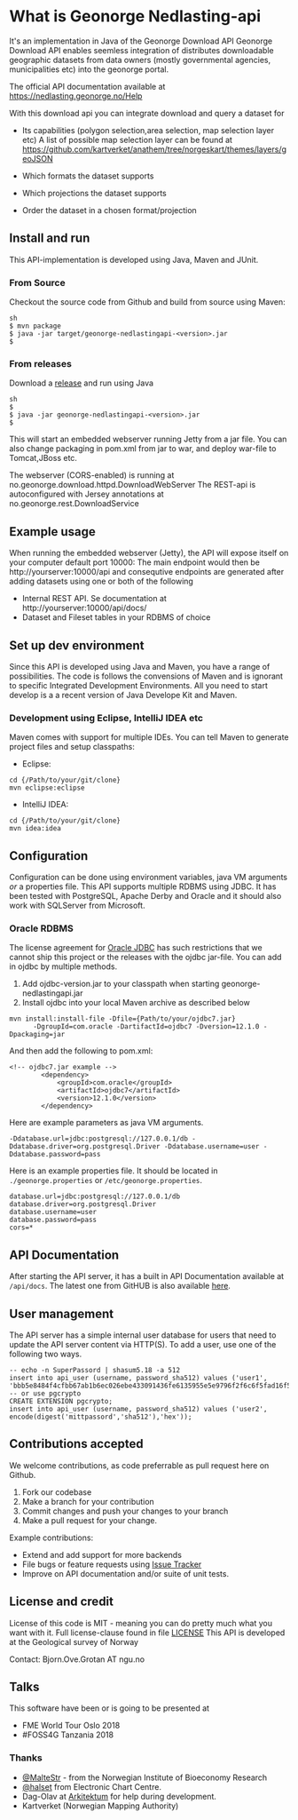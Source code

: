# What is Geonorge Nedlasting-api

It's an implementation in Java of the Geonorge Download API 
Geonorge Download API enables seemless integration of distributes downloadable geographic datasets
from data owners (mostly governmental agencies, municipalities etc) into the geonorge portal.

The official API documentation available at https://nedlasting.geonorge.no/Help


With this download api you can integrate download and query a dataset for
  
  - Its capabilities (polygon selection,area selection, map selection layer etc)
    A list of possible map selection layer can be found at https://github.com/kartverket/anathem/tree/norgeskart/themes/layers/geoJSON
  
  - Which formats the dataset supports
  
  - Which projections the dataset supports
  
  - Order the dataset in a chosen format/projection

## Install and run

This API-implementation is developed using Java, Maven and JUnit. 

### From Source
Checkout the source code from Github and build from source using Maven:
```
sh
$ mvn package 
$ java -jar target/geonorge-nedlastingapi-<version>.jar
$ 
```

### From releases

Download a [release](https://github.com/ngu/geonorge-nedlastingapi/releases) and run using Java

```
sh
$ 
$ java -jar geonorge-nedlastingapi-<version>.jar
$ 
```

This will start an embedded webserver running Jetty from a jar file. 
You can also change packaging in pom.xml from jar to war, and deploy war-file to Tomcat,JBoss etc.

The webserver (CORS-enabled) is running at no.geonorge.download.httpd.DownloadWebServer
The REST-api is autoconfigured with Jersey annotations at no.geonorge.rest.DownloadService

## Example usage

When running the embedded webserver (Jetty), the API will expose itself on your computer default port 10000:
The main endpoint would then be http://yourserver:10000/api and consequtive endpoints are generated after adding datasets using one or both of the following
  * Internal REST API. Se documentation at http://yourserver:10000/api/docs/
  * Dataset and Fileset tables in your RDBMS of choice

## Set up dev environment

Since this API is developed using Java and Maven, you have a range of possibilities.
The code is follows the convensions of Maven and is ignorant to specific Integrated Development Environments.
All you need to start develop is a a recent version of Java Develope Kit and Maven.

### Development using Eclipse, IntelliJ IDEA etc

Maven comes with support for multiple IDEs. You can tell Maven to generate project files and setup classpaths:

- Eclipse: 
````
cd {/Path/to/your/git/clone}
mvn eclipse:eclipse
````
- IntelliJ IDEA: 
````
cd {/Path/to/your/git/clone}
mvn idea:idea
````

## Configuration

Configuration can be done using environment variables, java VM arguments *or* a properties file.
This API supports multiple RDBMS using JDBC. It has been tested with PostgreSQL, Apache Derby and Oracle and it should also work with SQLServer from Microsoft. 

### Oracle RDBMS

The license agreement for [Oracle JDBC](http://www.oracle.com/technetwork/database/features/jdbc/index-091264.html)  has such restrictions that we cannot ship this project or the releases with the ojdbc jar-file. You can add in ojdbc by multiple methods. 

1. Add ojdbc-version.jar to your classpath when starting geonorge-nedlastingapi.jar
2. Install ojdbc into your local Maven archive as described below

````
mvn install:install-file -Dfile={Path/to/your/ojdbc7.jar}
      -DgroupId=com.oracle -DartifactId=ojdbc7 -Dversion=12.1.0 -Dpackaging=jar
````

And then add the following to pom.xml:
````
<!-- ojdbc7.jar example -->
        <dependency>
            <groupId>com.oracle</groupId>
            <artifactId>ojdbc7</artifactId>
            <version>12.1.0</version>
        </dependency>
````

Here are example parameters as java VM arguments.
````
-Ddatabase.url=jdbc:postgresql://127.0.0.1/db -Ddatabase.driver=org.postgresql.Driver -Ddatabase.username=user -Ddatabase.password=pass
````

Here is an example properties file. It should be located in `./geonorge.properties` or `/etc/geonorge.properties`.
````
database.url=jdbc:postgresql://127.0.0.1/db
database.driver=org.postgresql.Driver
database.username=user
database.password=pass
cors=*
````

## API Documentation

After starting the API server, it has a built in API Documentation available at `/api/docs`. The latest one from GitHUB is also available [here](https://rawgit.com/ngu/geonorge-nedlastingapi/master/src/main/resources/webroot/api/docs/index.html).


## User management

The API server has a simple internal user database for users that need to update the API server content via HTTP(S). To add a user, use one of the following two ways.

```
-- echo -n SuperPassord | shasum5.18 -a 512
insert into api_user (username, password_sha512) values ('user1', 'bbb5e8484f4cfbb67ab1b6ec026ebe433091436fe6135955e5e9796f2f6c6f5fad16f528aa20edf0e3dadf217480a94c4fc571cd5c5695cf2393eea714384026');
-- or use pgcrypto
CREATE EXTENSION pgcrypto;
insert into api_user (username, password_sha512) values ('user2', encode(digest('mittpassord','sha512'),'hex'));

```

## Contributions accepted

We welcome contributions, as code preferrable as pull request here on Github. 

1. Fork our codebase
2. Make a branch for your contribution
3. Commit changes and push your changes to your branch
4. Make a pull request for your change. 

Example contributions: 

  * Extend and add support for more backends
  * File bugs or feature requests using [Issue Tracker](https://github.com/ngu/geonorge-nedlastingapi/issues/new)
  * Improve on API documentation and/or suite of unit tests.

## License and credit

License of this code is MIT - meaning you can do pretty much what you want with it. Full license-clause found in file [LICENSE](LICENSE)
This API is developed at the Geological survey of Norway

Contact: Bjorn.Ove.Grotan AT ngu.no

## Talks

This software have been or is going to be presented at 
  * FME World Tour Oslo 2018
  * #FOSS4G Tanzania 2018 

### Thanks 
  * [@MalteStr](https://www.github.com/MalteStr) - from the Norwegian Institute of Bioeconomy Research 
  * [@halset](https://www.github.com/halset) from Electronic Chart Centre. 
  * Dag-Olav at [Arkitektum](http://www.arkitektum.no) for help during development.
  * Kartverket (Norwegian Mapping Authority)
